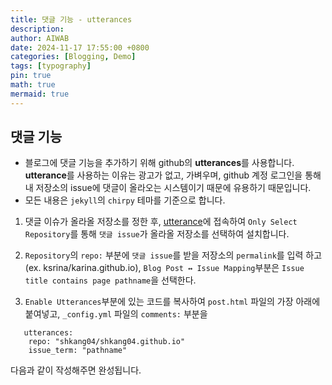 ```yaml
---
title: 댓글 기능 - utterances
description: 
author: AIWAB
date: 2024-11-17 17:55:00 +0800
categories: [Blogging, Demo]
tags: [typography]
pin: true
math: true
mermaid: true
---
```


## 댓글 기능
- 블로그에 댓글 기능을 추가하기 위해 github의 **utterances**를 사용합니다. **utterance**를 사용하는 이유는 광고가 없고, 가벼우며, github 계정 로그인을 통해 내 저장소의 issue에 댓글이 올라오는 시스템이기 때문에 유용하기 때문입니다.
- 모든 내용은 `jekyll`의 `chirpy` 테마를 기준으로 합니다.

1. 댓글 이슈가 올라올 저장소를 정한 후, [utterance](https://github.com/apps/utterances)에 접속하여 
   `Only Select Repository`를 통해 `댓글 issue`가 올라올 저장소를 선택하여 설치합니다.

2. `Repository`의 `repo:` 부분에 `댓글 issue`를 받을 저장소의 `permalink`를 입력 하고(ex. ksrina/karina.github.io), `Blog Post ↔️ Issue Mapping`부분은 `Issue title contains page pathname`을 선택한다.
   
3. `Enable Utterances`부분에 있는 코드를 복사하여 `post.html` 파일의 가장 아래에 붙여넣고, 
   `_config.yml` 파일의 `comments:` 부분을
``` title:"예시"
   utterances:
    repo: "shkang04/shkang04.github.io"
    issue_term: "pathname"
```
다음과 같이 작성해주면 완성됩니다.